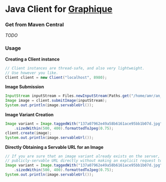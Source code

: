 Java Client for [Graphique](https://amrhassan.github.io/graphique)
=========================

### Get from Maven Central ###
*TODO*

### Usage ####

**Creating a Client instance**
```java
// Client instances are thread-safe, and also very lightweight.
// Use however you like.
Client client = new Client("localhost", 8980);
```

**Image Submission**
```java
InputStream inputStream = Files.newInputStream(Paths.get("/home/amr/an_image.jpg"));
Image image = client.submitImage(inputStream);
System.out.println(image.servableUrl());
```

**Image Variant Creation**
```java
Image variant = Image.taggedWith("137a07962e49a58b6161ace95bb1b07d.jpg")
    .sizedWithin(500, 400).formattedToJpeg(0.75);
client.create(image);
System.out.println(image.servableUrl());
```

**Directly Obtaining a Servable URL for an Image**
```java
// If you are sure that an image variant already exists on the server, you can obtain its
// publicly-servable URL directly without making an explicit request to the server.
Image variant = Image.taggedWith("137a07962e49a58b6161ace95bb1b07d.jpg")
    .sizedWithin(500, 400).formattedToJpeg(0.75);
System.out.println(image.servableUrl());
```
